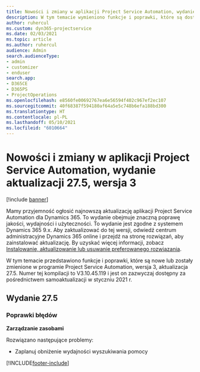 ```yaml
---
title: Nowości i zmiany w aplikacji Project Service Automation, wydanie 27.5, Poprawka, wer. 3
description: W tym temacie wymieniono funkcje i poprawki, które są dostępne w aktualizacji Project Service Automation, wydanie 27.5, poprawka wersja 3.
author: ruhercul
ms.custom: dyn365-projectservice
ms.date: 02/03/2021
ms.topic: article
ms.author: ruhercul
audience: Admin
search.audienceType:
- admin
- customizer
- enduser
search.app:
- D365CE
- D365PS
- ProjectOperations
ms.openlocfilehash: e8560fe00692767ea6e56594f402c967ef2ec107
ms.sourcegitcommit: 40f68387f594180af64a5e5c748b6efa188bd300
ms.translationtype: HT
ms.contentlocale: pl-PL
ms.lasthandoff: 05/10/2021
ms.locfileid: "6010664"
---
```

# <a name="whats-new-or-changed-in-project-service-automation-update-release-275-v3"></a>Nowości i zmiany w aplikacji Project Service Automation, wydanie aktualizacji 27.5, wersja 3

[!include [banner](../includes/psa-now-project-operations.md)]

Mamy przyjemność ogłosić najnowszą aktualizację aplikacji Project Service Automation dla Dynamics 365. To wydanie obejmuje znaczną poprawę jakości, wydajności i użyteczności. To wydanie jest zgodne z systemem Dynamics 365 9.x. Aby zaktualizować do tej wersji, odwiedź centrum administracyjne Dynamics 365 online i przejdź na stronę rozwiązań, aby zainstalować aktualizację. By uzyskać więcej informacji, zobacz [Instalowanie, aktualizowanie lub usuwanie preferowanego rozwiązania](/power-platform/admin/install-remove-preferred-solution).

W tym temacie przedstawiono funkcje i poprawki, które są nowe lub zostały zmienione w programie Project Service Automation, wersja 3, aktualizacja 27.5. Numer tej kompilacji to V3.10.45.119 i jest on zazwyczaj dostępny za pośrednictwem samoaktualizacji w styczniu 2021 r.

## <a name="update-release-275"></a>Wydanie 27.5

### <a name="bug-fixes"></a>Poprawki błędów


**Zarządzanie zasobami**

Rozwiązano następujące problemy:

- Zaplanuj obniżenie wydajności wyszukiwania pomocy


[!INCLUDE[footer-include](../includes/footer-banner.md)]